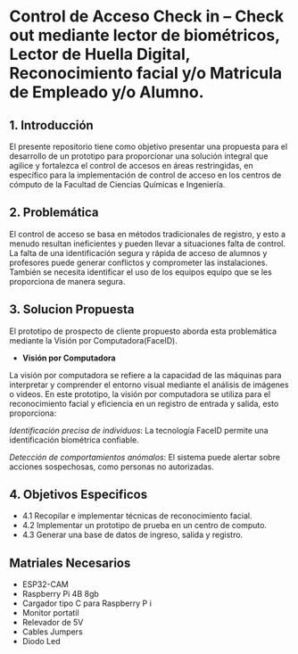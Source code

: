 # Control de Acceso Check in – Check out mediante lector de biométricos, Lector de Huella Digital, Reconocimiento facial y/o Matricula de Empleado y/o Alumno.

## 1. Introducción
El presente repositorio tiene como objetivo presentar una propuesta para el desarrollo de un prototipo para proporcionar una solución integral que agilice y fortalezca el control de accesos en áreas restringidas, en específico para la implementación de control de acceso en los centros de cómputo de la Facultad de Ciencias Químicas e Ingeniería.

## 2. Problemática
El control de acceso se basa en métodos tradicionales de registro, y esto a menudo resultan ineficientes y pueden llevar a situaciones falta de control. La falta de una identificación segura y rápida de acceso de alumnos y profesores puede generar conflictos y comprometer las instalaciones. También se necesita identificar el uso de los equipos equipo que se les proporciona de manera segura.

## 3. Solucion Propuesta
El prototipo de prospecto de cliente propuesto aborda esta problemática mediante la Visión por Computadora(FaceID).

- **Visión por Computadora**

La visión por computadora se refiere a la capacidad de las máquinas para interpretar y comprender el entorno visual mediante el análisis de imágenes o videos. En este prototipo, la visión por computadora se utiliza para el reconocimiento facial y eficiencia en un registro de entrada y salida, esto proporciona:

*Identificación precisa de individuos*: 
La tecnología FaceID permite una identificación biométrica confiable.

*Detección de comportamientos anómalos*: El sistema puede alertar sobre acciones sospechosas, como personas no autorizadas.

## 4. Objetivos Especificos
- 4.1 Recopilar e implementar técnicas de reconocimiento facial.
- 4.2 Implementar un prototipo de prueba en un centro de computo.
- 4.3  Generar una base de datos de ingreso, salida y registro.

## Matriales Necesarios
- ESP32-CAM
- Raspberry Pi 4B 8gb
- Cargador tipo C para Raspberry P i
- Monitor portatil
- Relevador de 5V
- Cables Jumpers
- Diodo Led
